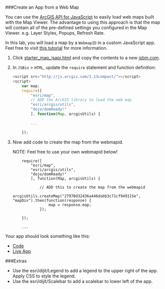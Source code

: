 ###Create an App from a Web Map

You can use the [ArcGIS API for JavaScript](https://developers.arcgis.com/javascript/jsapi/) to easily load web maps built with the Map Viewer. The advantage to using this approach is that the map will contain all of the pre-defined settings you configured in the Map Viewer. e.g. Layer Styles, Popups, Refresh Rate.

In this lab, you will load a map by a `WebmapID` in a custom JavaScript app. Feel free to visit [this tutorial](https://developers.arcgis.com/javascript/jshelp/intro_agstemplate_amd.html) for more information.

1. Click [starter_map_jsapi.html](src/starter_map_jsapi.html) and copy the contents to a new [jsbin.com](http://jsbin.com).

2. In `JSBin` > `HTML`, update the `require` statement and function definition:

  	```javascript
  	<script src="http://js.arcgis.com/3.13compact/"></script>
	<script>
	  	var map;
	  	require([
	    	"esri/map",
	    	// ADD the ArcGIS library to load the web map
	    	"esri/arcgis/utils",
	    	"dojo/domReady!"
	    	], function(Map, arcgisUtils) {
      	
      		...

      	});
  	```

3. Now add code to create the map from the webmapid. 
	
	NOTE: Feel free to use your own webmapid below!

  	```
  		require([
	    	"esri/map",
	    	"esri/arcgis/utils",
	    	"dojo/domReady!"
	    	], function(Map, arcgisUtils) {

		    	// ADD this to create the map from the webmapid
				arcgisUtils.createMap("27970d32436a446dabb3c71cf949115e", "mapDiv").then(function(response) {
					map = response.map;
				});

      	});

      	...
  	```

Your app should look something like this:
 * [Code](https://github.com/Esri/geodev-hackerlabs/blob/gh-pages/develop/src/web_map_app_jsapi.html)
 * [Live App](http://esri.github.io/geodev-hackerlabs/develop/src/web_map_app_jsapi.html)

###Extras
* Use the esri/dijit/Legend to add a legend to the upper right of the app. Apply CSS to style the legend.
* Use the esri/dijit/Scalebar to add a scalebar to lower left of the app.
